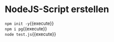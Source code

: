 # NodeJS-Script erstellen

`npm init -y`{{execute}}<br>
`npm i pg`{{execute}}<br>
`node test.js`{{execute}}<br>